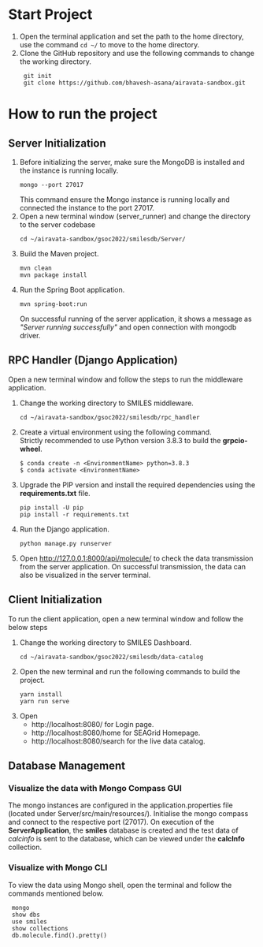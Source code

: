 # Start Project
1. Open the terminal application and set the path to the home directory,
   use the command `cd ~/` to move to the home directory.
2. Clone the GitHub repository and use the following commands to change
   the working directory.
   ```commandline
    git init
    git clone https://github.com/bhavesh-asana/airavata-sandbox.git
   ```

# How to run the project

## Server Initialization
1. Before initializing the server, make sure the MongoDB is installed and the instance
   is running locally.
   ```commandline
   mongo --port 27017
   ```
   This command ensure the Mongo instance is running locally and connected the instance to the port 27017.
2. Open a new terminal window (server_runner) and change the directory to the
   server codebase
   ```commandline
   cd ~/airavata-sandbox/gsoc2022/smilesdb/Server/
   ```
3. Build the Maven project.
   ```commandline
   mvn clean
   mvn package install
   ```
4. Run the Spring Boot application.
   ```commandline
   mvn spring-boot:run
   ```
   On successful running of the server application, it shows a message as
   _"Server running successfully"_ and open connection with mongodb driver.

## RPC Handler (Django Application)

Open a new terminal window and follow the steps to run the middleware application.

1. Change the working directory to SMILES middleware.
   ```commandline
   cd ~/airavata-sandbox/gsoc2022/smilesdb/rpc_handler
   ```
2. Create a virtual environment using the following command. <br/>
   Strictly recommended to use Python version 3.8.3 to build the **grpcio-wheel**.
   ```commandline
   $ conda create -n <EnvironmentName> python=3.8.3
   $ conda activate <EnvironmentName>
   ```
3. Upgrade the PIP version and install the required dependencies using the **requirements.txt** file.
   ```commandline
   pip install -U pip
   pip install -r requirements.txt
   ```
4. Run the Django application.
   ```commandline
   python manage.py runserver
   ```
5. Open http://127.0.0.1:8000/api/molecule/ to check the data transmission from
   the server application. On successful transmission, the data can also be visualized
   in the server terminal.

## Client Initialization

To run the client application, open a new terminal window and follow the below steps

1. Change the working directory to SMILES Dashboard.
   ```commandline
   cd ~/airavata-sandbox/gsoc2022/smilesdb/data-catalog
   ```
2. Open the new terminal and run the following commands to build the project.
   ```commandline
   yarn install
   yarn run serve
   ```
3. Open
   - http://localhost:8080/ for Login page.
   - http://localhost:8080/home for SEAGrid Homepage.
   - http://localhost:8080/search for the live data catalog.

## Database Management

### Visualize the data with Mongo Compass GUI

The mongo instances are configured in the application.properties file (located
under Server/src/main/resources/). Initialise the mongo compass and connect
to the respective port (27017). On execution of the **ServerApplication**,
the **smiles** database is created and the test data of _calcinfo_ is sent
to the database, which can be viewed under the **calcInfo** collection.

### Visualize with Mongo CLI

To view the data using Mongo shell, open the terminal and follow the commands
mentioned below.

```mongo
 mongo
 show dbs
 use smiles
 show collections
 db.molecule.find().pretty()
```
